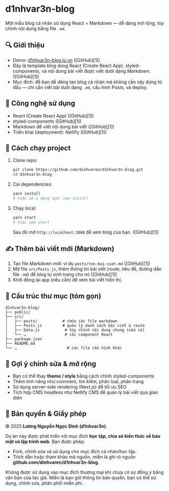 # d1nhvar3n-blog

Một mẫu blog cá nhân sử dụng React + Markdown — dễ dàng mở rộng, tùy chỉnh nội dung bằng file `.md`.

## 🔍 Giới thiệu

* Demo: [d1nhvar3n-blog.io.vn](https://d1nhvar3n-blog.io.vn) ([GitHub][1])
* Đây là template blog dùng React (Create React App), styled-components, và nội dung bài viết được viết dưới dạng Markdown. ([GitHub][1])
* Mục đích: để bạn dễ dàng tạo blog cá nhân mà không cần xây dựng từ đầu — chỉ cần viết bài dưới dạng `.md`, cấu hình Posts, và deploy.

## 🧰 Công nghệ sử dụng

* React (Create React App) ([GitHub][1])
* styled-components ([GitHub][1])
* Markdown để viết nội dung bài viết ([GitHub][1])
* Triển khai (deployment): Netlify ([GitHub][1])

## 🚀 Cách chạy project

1. Clone repo:

   ```bash
   git clone https://github.com/dinhvaren/d1nhvar3n-blog.git
   cd d1nhvar3n-blog
   ```

2. Cài dependencies:

   ```bash
   yarn install
   # hoặc nếu dùng npm: npm install
   ```

3. Chạy local:

   ```bash
   yarn start
   # hoặc npm start
   ```

   Sau đó mở `http://localhost:3000` để xem blog của bạn. ([GitHub][1])

## ✍️ Thêm bài viết mới (Markdown)

1. Tạo file Markdown mới: ví dụ `posts/ten-bai-viet.md` ([GitHub][1])
2. Mở file `src/Posts.js`, thêm thông tin bài viết (route, tiêu đề, đường dẫn file `.md`) để blog tự sinh trang cho nó ([GitHub][1])
3. Khởi động lại app (nếu cần) để xem bài viết hiển thị.

## 📂 Cấu trúc thư mục (tóm gọn)

```
d1nhvar3n-blog/
├── public/
├── src/
│   ├── posts/           # chứa các file markdown
│   ├── Posts.js         # quản lý danh sách bài viết & route
│   ├── Data.js           # tùy chỉnh nội dung chung (nếu có)
│   └── …                 # các component React
├── package.json
├── README.md
└── …                      # các file cấu hình khác
```

## 📝 Gợi ý chỉnh sửa & mở rộng

* Bạn có thể thay **theme / style** bằng cách chỉnh styled-components
* Thêm tính năng như comment, tìm kiếm, phân loại, phân trang
* Sử dụng server-side rendering (Next.js) để tối ưu SEO
* Tích hợp CMS headless như Netlify CMS để quản lý bài viết qua giao diện


## 📜 Bản quyền & Giấy phép

© 2025 **Lương Nguyễn Ngọc Đình (d1nhvar3n)**.

Dự án này được phát triển với mục đích **học tập, chia sẻ kiến thức về bảo mật và lập trình web**.
Bạn được phép:

* Fork, chỉnh sửa và sử dụng cho mục đích cá nhân/học tập.
* Trích dẫn hoặc tham khảo mã nguồn, miễn là ghi rõ nguồn **github.com/dinhvaren/d1nhvar3n-blog**.

Không được sử dụng vào mục đích thương mại khi chưa có sự đồng ý bằng văn bản của tác giả.
Miễn là bạn giữ thông tin bản quyền, bạn có thể sử dụng, chỉnh sửa, phân phối miễn phí.